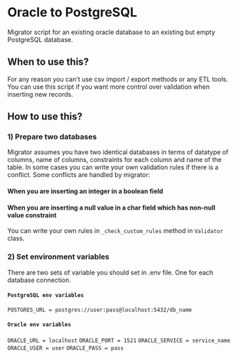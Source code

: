 # Oracle to PostgreSQL

Migrator script for an existing oracle database to an existing but empty PostgreSQL database.

## When to use this?

For any reason you can't use csv import / export methods or any ETL tools.
You can use this script if you want more control over validation when inserting new records.

## How to use this?

### 1) Prepare two databases

Migrator assumes you have two identical databases in terms of datatype of columns, name of columns, constraints for each column and name of the table.
In some cases you can write your own validation rules if there is a conflict. Some conflicts are handled by migrator:

#### When you are inserting an integer in a boolean field

#### When you are inserting a null value in a char field which has non-null value constraint

You can write your own rules in `_check_custom_rules` method in `Validator` class.

### 2) Set environment variables

There are two sets of variable you should set in .env file. One for each database connection.

#### `PostgreSQL env variables`

`POSTGRES_URL = postgres://user:pass@localhost:5432/db_name`

#### `Oracle env variables`

`ORACLE_URL = localhost`
`ORACLE_PORT = 1521`
`ORACLE_SERVICE = service_name`
`ORACLE_USER = user`
`ORACLE_PASS = pass`
